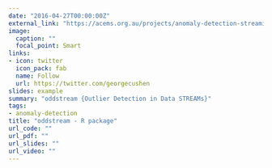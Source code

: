 ```yaml
---
date: "2016-04-27T00:00:00Z"
external_link: "https://acems.org.au/projects/anomaly-detection-streaming-nonstationary-temporal-data"
image:
  caption: ""
  focal_point: Smart
links:
- icon: twitter
  icon_pack: fab
  name: Follow
  url: https://twitter.com/georgecushen
slides: example
summary: "oddstream {Outlier Detection in Data STREAMs}"
tags:
- anomaly-detection
title: "oddstream - R package"
url_code: ""
url_pdf: ""
url_slides: ""
url_video: ""
---
```

